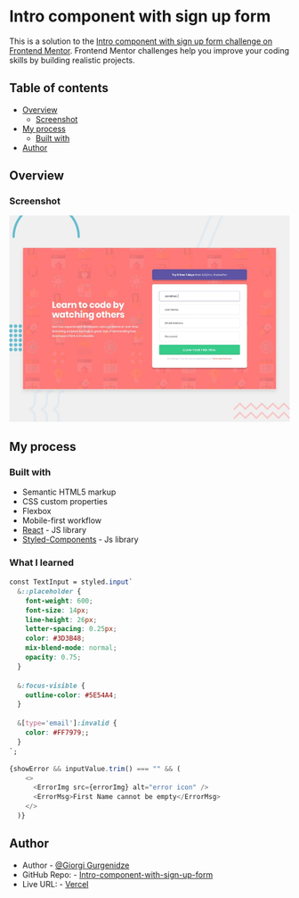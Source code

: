 # Intro component with sign up form

This is a solution to the [Intro component with sign up form challenge on Frontend Mentor](https://www.frontendmentor.io/challenges/intro-component-with-signup-form-5cf91bd49edda32581d28fd1). Frontend Mentor challenges help you improve your coding skills by building realistic projects.

## Table of contents

- [Overview](#overview)
  - [Screenshot](#screenshot)
- [My process](#my-process)
  - [Built with](#built-with)
- [Author](#author)


## Overview

### Screenshot

![page preview](./src/assets/images/desktop-preview.jpg 'page preview')


## My process

### Built with

- Semantic HTML5 markup
- CSS custom properties
- Flexbox
- Mobile-first workflow
- [React](https://reactjs.org/) - JS library
- [Styled-Components](https://styled-components.com/) - Js library


### What I learned


```css
const TextInput = styled.input`
  &::placeholder {
    font-weight: 600;
    font-size: 14px;
    line-height: 26px;
    letter-spacing: 0.25px;
    color: #3D3B48;
    mix-blend-mode: normal;
    opacity: 0.75;
  }

  &:focus-visible {
    outline-color: #5E54A4;
  }

  &[type='email']:invalid {
    color: #FF7979;;
  }
`;
```
```js
{showError && inputValue.trim() === "" && (
    <>
      <ErrorImg src={errorImg} alt="error icon" />
      <ErrorMsg>First Name cannot be empty</ErrorMsg>
    </>
  )}
```

## Author

- Author - [@Giorgi Gurgenidze](https://www.linkedin.com/in/george-gurgenidze-5801501a0/)
- GitHub Repo: - [Intro-component-with-sign-up-form](https://github.com/gurgenidzegiorgi/Intro-component-with-sign-up-form)
- Live URL: - [Vercel](https://intro-component-with-sign-up-form-gurgenidzegiorgi.vercel.app/)
